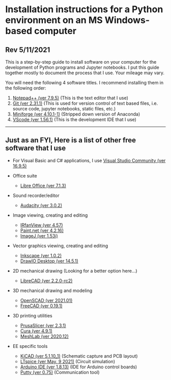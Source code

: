 # Installation instructions for a Python environment on an MS Windows-based computer
## Rev 5/11/2021

This is a step-by-step guide to install software on your computer for the development of Python programs and Jupyter notebooks.  I put this guide together mostly to document the process that I use.  Your mileage may vary.

You will need the following 4 software titles. I recommend installing them in the following order:

1) [Notepad++ (ver 7.9.5)](NotepadPlusPlus.md) (This is the text editor that I use)
2) [Git (ver 2.31.1)](Git.md)  (This is used for version control of text based files, i.e. source code, jupyter notebooks, static files, etc.)
3) [Miniforge (ver 4.10.1-1)](Miniforge.md)  (Stripped down version of Anaconda)
4) [VScode (ver 1.56.1)](VScode.md)  (This is the development IDE that I use)
---
## Just as an FYI, Here is a list of other free software that I use
* For Visual Basic and C# applications, I use [Visual Studio Community (ver 16.9.5)](https://visualstudio.microsoft.com/vs/community)

* Office suite
    * [Libre Office (ver 7.1.3)](https://www.libreoffice.org)
* Sound recorder/editor
    * [Audacity (ver 3.0.2)](https://www.audacityteam.org)
* Image viewing, creating and editing
    * [IRfanView (ver 4.57)](https://www.irfanview.com)
    * [Paint.net (ver 4.2.16)](https://www.getpaint.net)
    * [ImageJ (ver 1.53i)](https://imagej.nih.gov/ij/)
* Vector graphics viewing, creating and editing
    * [Inkscape (ver 1.0.2)](https://inkscape.org)
    * [DrawIO Desktop (ver 14.5.1)](https://www.draw.io)
* 2D mechanical drawing (Looking for a better option here...)
    * [LibreCAD (ver 2.2.0-rc2)](https://librecad.org)
* 3D mechanical drawing and modeling
    * [OpenSCAD (ver 2021.01)](https://www.openscad.org)
    * [FreeCAD (ver 0.19.1)](https://www.freecadweb.org)
* 3D printing utilities
    * [PrusaSlicer (ver 2.3.1)](https://www.prusa3d.com/prusaslicer)
    * [Cura (ver 4.9.1)](https://ultimaker.com/software/ultimaker-cura)
    * [MeshLab (ver 2020.12)](https://www.meshlab.net)
* EE specific tools
    * [KiCAD (ver 5.1.10_1)](https://kicad-pcb.org) (Schematic capture and PCB layout)
    * [LTspice (ver May, 9 2021)](https://www.analog.com/en/design-center/design-tools-and-calculators/ltspice-simulator.html) (Circuit simulation)
    * [Arduino IDE (ver 1.8.13)](https://www.arduino.cc) (IDE for Arduino control boards)
    * [Putty (ver 0.75)](https://www.putty.org) (Communication tool)
